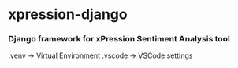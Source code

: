 # xpression-django

### Django framework for xPression Sentiment Analysis tool


.venv -> Virtual Environment
.vscode -> VSCode settings
